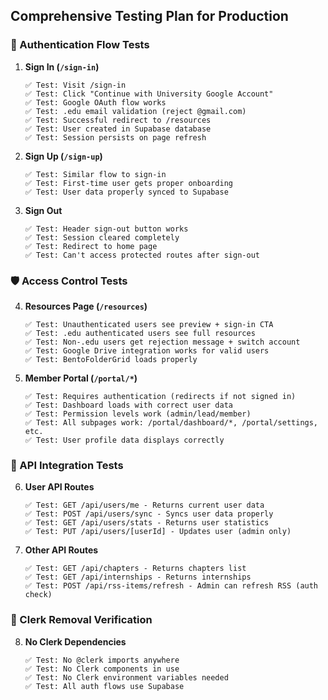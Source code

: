 ## **Comprehensive Testing Plan for Production**

### **🔐 Authentication Flow Tests**

1. **Sign In (`/sign-in`)**

   ```
   ✅ Test: Visit /sign-in
   ✅ Test: Click "Continue with University Google Account"
   ✅ Test: Google OAuth flow works
   ✅ Test: .edu email validation (reject @gmail.com)
   ✅ Test: Successful redirect to /resources
   ✅ Test: User created in Supabase database
   ✅ Test: Session persists on page refresh
   ```

2. **Sign Up (`/sign-up`)**

   ```
   ✅ Test: Similar flow to sign-in
   ✅ Test: First-time user gets proper onboarding
   ✅ Test: User data properly synced to Supabase
   ```

3. **Sign Out**
   ```
   ✅ Test: Header sign-out button works
   ✅ Test: Session cleared completely
   ✅ Test: Redirect to home page
   ✅ Test: Can't access protected routes after sign-out
   ```

### **🛡️ Access Control Tests**

4. **Resources Page (`/resources`)**

   ```
   ✅ Test: Unauthenticated users see preview + sign-in CTA
   ✅ Test: .edu authenticated users see full resources
   ✅ Test: Non-.edu users get rejection message + switch account
   ✅ Test: Google Drive integration works for valid users
   ✅ Test: BentoFolderGrid loads properly
   ```

5. **Member Portal (`/portal/*`)**
   ```
   ✅ Test: Requires authentication (redirects if not signed in)
   ✅ Test: Dashboard loads with correct user data
   ✅ Test: Permission levels work (admin/lead/member)
   ✅ Test: All subpages work: /portal/dashboard/*, /portal/settings, etc.
   ✅ Test: User profile data displays correctly
   ```

### **🔌 API Integration Tests**

6. **User API Routes**

   ```
   ✅ Test: GET /api/users/me - Returns current user data
   ✅ Test: POST /api/users/sync - Syncs user data properly
   ✅ Test: GET /api/users/stats - Returns user statistics
   ✅ Test: PUT /api/users/[userId] - Updates user (admin only)
   ```

7. **Other API Routes**
   ```
   ✅ Test: GET /api/chapters - Returns chapters list
   ✅ Test: GET /api/internships - Returns internships
   ✅ Test: POST /api/rss-items/refresh - Admin can refresh RSS (auth check)
   ```

### **🧹 Clerk Removal Verification**

8. **No Clerk Dependencies**
   ```
   ✅ Test: No @clerk imports anywhere
   ✅ Test: No Clerk components in use
   ✅ Test: No Clerk environment variables needed
   ✅ Test: All auth flows use Supabase
   ```
